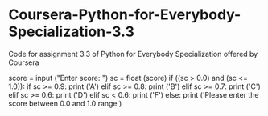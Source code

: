 # Coursera-Python-for-Everybody-Specialization-3.3
Code for assignment 3.3 of Python for Everybody Specialization offered by Coursera

score = input ("Enter score: ")
sc = float (score)
if ((sc > 0.0) and (sc <= 1.0)):
    if sc >= 0.9:
        print ('A')
    elif sc >= 0.8:
        print ('B')
    elif sc >= 0.7:
        print ('C')
    elif sc >= 0.6:
        print ('D')
    elif sc < 0.6:
        print ('F')
else:
    print ('Please enter the score between 0.0 and 1.0 range')
